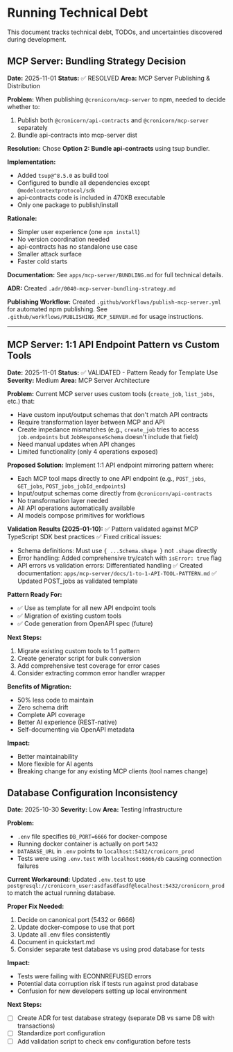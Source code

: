# Running Technical Debt

This document tracks technical debt, TODOs, and uncertainties discovered during development.

## MCP Server: Bundling Strategy Decision

**Date:** 2025-11-01
**Status:** ✅ RESOLVED
**Area:** MCP Server Publishing & Distribution

**Problem:**
When publishing `@cronicorn/mcp-server` to npm, needed to decide whether to:
1. Publish both `@cronicorn/api-contracts` and `@cronicorn/mcp-server` separately
2. Bundle api-contracts into mcp-server dist

**Resolution:**
Chose **Option 2: Bundle api-contracts** using tsup bundler.

**Implementation:**
- Added `tsup@^8.5.0` as build tool
- Configured to bundle all dependencies except `@modelcontextprotocol/sdk`
- api-contracts code is included in 470KB executable
- Only one package to publish/install

**Rationale:**
- Simpler user experience (one `npm install`)
- No version coordination needed
- api-contracts has no standalone use case
- Smaller attack surface
- Faster cold starts

**Documentation:**
See `apps/mcp-server/BUNDLING.md` for full technical details.

**ADR:** Created `.adr/0040-mcp-server-bundling-strategy.md`

**Publishing Workflow:**
Created `.github/workflows/publish-mcp-server.yml` for automated npm publishing.
See `.github/workflows/PUBLISHING_MCP_SERVER.md` for usage instructions.

---

## MCP Server: 1:1 API Endpoint Pattern vs Custom Tools

**Date:** 2025-11-01
**Status:** ✅ VALIDATED - Pattern Ready for Template Use
**Severity:** Medium
**Area:** MCP Server Architecture

**Problem:**
Current MCP server uses custom tools (`create_job`, `list_jobs`, etc.) that:
- Have custom input/output schemas that don't match API contracts
- Require transformation layer between MCP and API
- Create impedance mismatches (e.g., `create_job` tries to access `job.endpoints` but `JobResponseSchema` doesn't include that field)
- Need manual updates when API changes
- Limited functionality (only 4 operations exposed)

**Proposed Solution:**
Implement 1:1 API endpoint mirroring pattern where:
- Each MCP tool maps directly to one API endpoint (e.g., `POST_jobs`, `GET_jobs`, `POST_jobs_jobId_endpoints`)
- Input/output schemas come directly from `@cronicorn/api-contracts`
- No transformation layer needed
- All API operations automatically available
- AI models compose primitives for workflows

**Validation Results (2025-01-10):**
✅ Pattern validated against MCP TypeScript SDK best practices
✅ Fixed critical issues:
  - Schema definitions: Must use `{ ...Schema.shape }` not `.shape` directly
  - Error handling: Added comprehensive try/catch with `isError: true` flag
  - API errors vs validation errors: Differentiated handling
✅ Created documentation: `apps/mcp-server/docs/1-to-1-API-TOOL-PATTERN.md`
✅ Updated POST_jobs as validated template

**Pattern Ready For:**
- ✅ Use as template for all new API endpoint tools
- ✅ Migration of existing custom tools
- ✅ Code generation from OpenAPI spec (future)

**Next Steps:**
1. Migrate existing custom tools to 1:1 pattern
2. Create generator script for bulk conversion
3. Add comprehensive test coverage for error cases
4. Consider extracting common error handler wrapper

**Benefits of Migration:**
- 50% less code to maintain
- Zero schema drift
- Complete API coverage
- Better AI experience (REST-native)
- Self-documenting via OpenAPI metadata

**Impact:**
- Better maintainability
- More flexible for AI agents
- Breaking change for any existing MCP clients (tool names change)

## Database Configuration Inconsistency

**Date:** 2025-10-30
**Severity:** Low
**Area:** Testing Infrastructure

**Problem:**
- `.env` file specifies `DB_PORT=6666` for docker-compose
- Running docker container is actually on port `5432`
- `DATABASE_URL` in `.env` points to `localhost:5432/cronicorn_prod`
- Tests were using `.env.test` with `localhost:6666/db` causing connection failures

**Current Workaround:**
Updated `.env.test` to use `postgresql://cronicorn_user:asdfasdfasdf@localhost:5432/cronicorn_prod` to match the actual running database.

**Proper Fix Needed:**
1. Decide on canonical port (5432 or 6666)
2. Update docker-compose to use that port
3. Update all .env files consistently
4. Document in quickstart.md
5. Consider separate test database vs using prod database for tests

**Impact:**
- Tests were failing with ECONNREFUSED errors
- Potential data corruption risk if tests run against prod database
- Confusion for new developers setting up local environment

**Next Steps:**
- [ ] Create ADR for test database strategy (separate DB vs same DB with transactions)
- [ ] Standardize port configuration
- [ ] Add validation script to check env configuration before tests
